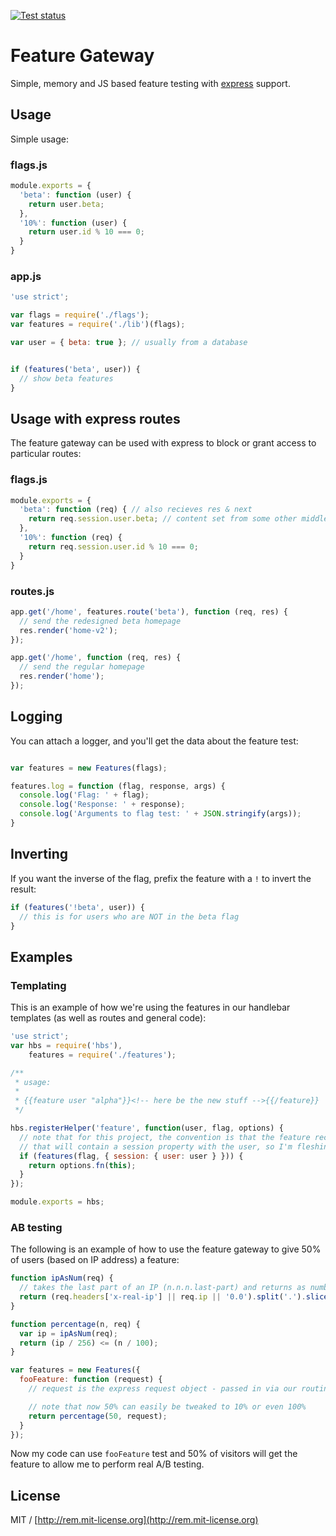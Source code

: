 [![Test status](https://api.travis-ci.org/jsbin/feature-gateway.svg?branch=master)](https://travis-ci.org/jsbin/feature-gateway)

# Feature Gateway

Simple, memory and JS based feature testing with [express](http://expressjs.com) support.

## Usage

Simple usage:

### flags.js

```js
module.exports = {
  'beta': function (user) {
    return user.beta;
  },
  '10%': function (user) {
    return user.id % 10 === 0;
  }
}
```

### app.js

```js
'use strict';

var flags = require('./flags');
var features = require('./lib')(flags);

var user = { beta: true }; // usually from a database


if (features('beta', user)) {
  // show beta features
}

```

## Usage with express routes

The feature gateway can be used with express to block or grant access to
particular routes:

### flags.js

```js
module.exports = {
  'beta': function (req) { // also recieves res & next
    return req.session.user.beta; // content set from some other middleware
  },
  '10%': function (req) {
    return req.session.user.id % 10 === 0;
  }
}
```

### routes.js

```js
app.get('/home', features.route('beta'), function (req, res) {
  // send the redesigned beta homepage
  res.render('home-v2');
});

app.get('/home', function (req, res) {
  // send the regular homepage
  res.render('home');
});
```

## Logging

You can attach a logger, and you'll get the data about the feature test:

```js

var features = new Features(flags);

features.log = function (flag, response, args) {
  console.log('Flag: ' + flag);
  console.log('Response: ' + response);
  console.log('Arguments to flag test: ' + JSON.stringify(args));
}
```

## Inverting

If you want the inverse of the flag, prefix the feature with a `!` to invert the result:

```js
if (features('!beta', user)) {
  // this is for users who are NOT in the beta flag
}
```

## Examples

### Templating

This is an example of how we're using the features in our handlebar templates (as well as routes and general code):

```js
'use strict';
var hbs = require('hbs'),
    features = require('./features');

/**
 * usage:
 *
 * {{feature user "alpha"}}<!-- here be the new stuff -->{{/feature}}
 */

hbs.registerHelper('feature', function(user, flag, options) {
  // note that for this project, the convention is that the feature receives a request object
  // that will contain a session property with the user, so I'm fleshing it out here.
  if (features(flag, { session: { user: user } })) {
    return options.fn(this);
  }
});

module.exports = hbs;
```

### AB testing

The following is an example of how to use the feature gateway to give 50% of users (based on IP address) a feature:

```js
function ipAsNum(req) {
  // takes the last part of an IP (n.n.n.last-part) and returns as number
  return (req.headers['x-real-ip'] || req.ip || '0.0').split('.').slice(-1) * 1;
}

function percentage(n, req) {
  var ip = ipAsNum(req);
  return (ip / 256) <= (n / 100);
}

var features = new Features({
  fooFeature: function (request) {
    // request is the express request object - passed in via our routing OR handlebars feature flags

    // note that now 50% can easily be tweaked to 10% or even 100%
    return percentage(50, request);
  }
});
```

Now my code can use `fooFeature` test and 50% of visitors will get the feature to allow me to perform real A/B testing.

## License

MIT / [http://rem.mit-license.org](http://rem.mit-license.org)

